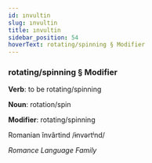 ```yaml
---
id: ınvultin
slug: ınvultin
title: ınvultin
sidebar_position: 54
hoverText: rotating/spinning § Modifier
---
```


### rotating/spinning § Modifier

**Verb**: to be rotating/spinning

**Noun**: rotation/spin

**Modifier**: rotating/spinning

Romanian învârtind /ɨnvərtʲnd/

*Romance Language Family*